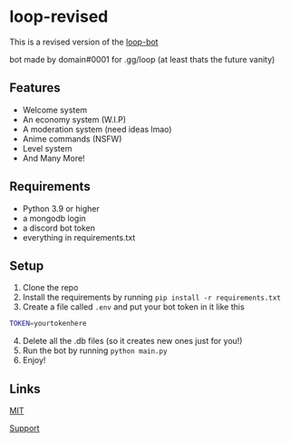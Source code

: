 # loop-revised

This is a revised version of the [loop-bot](https://github.com/Potatopy/loop-bot)

bot made by domain#0001 for .gg/loop (at least thats the future vanity)

## Features

- Welcome system
- An economy system (W.I.P)
- A moderation system (need ideas lmao)
- Anime commands (NSFW)
- Level system
- And Many More!

## Requirements

- Python 3.9 or higher
- a mongodb login
- a discord bot token
- everything in requirements.txt

## Setup

1. Clone the repo
2. Install the requirements by running `pip install -r requirements.txt`
3. Create a file called `.env` and put your bot token in it like this

```bash
TOKEN=yourtokenhere
```

4. Delete all the .db files (so it creates new ones just for you!)
5. Run the bot by running `python main.py`
6. Enjoy!

## Links

[MIT](https://choosealicense.com/licenses/mit/)

[Support](https://discord.gg/9j8qcsVFQX)
